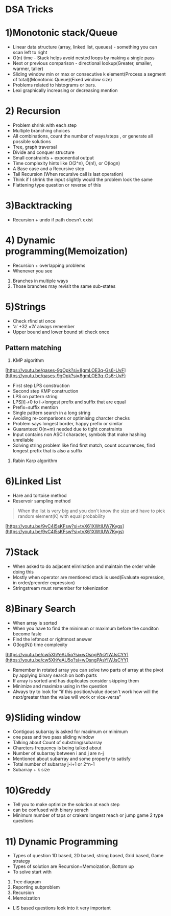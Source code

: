 # DSA Tricks

# 1)Monotonic stack/Queue

- Linear data structure (array, linked list, queues) - something you can scan left to right
- O(n) time - Stack helps avoid nested loops by making a single pass
- Next or previous comparison - directional lookup(Greater, smaller, warmer, taller)
- Sliding window min or max or consecutive k element(Process a segment of total)(Monotonic Queue)(Fixed window size)
- Problems related to histograms or bars.
- Lexi graphically increasing or decreasing mention

# 2) Recursion

- Problem shrink with each step
- Multiple branching choices
- All combinations, count the number of ways/steps , or generate all possible solutions
- Tree, graph traversal
- Divide and conquer structure
- Small constraints + exponential output
- Time complexity hints like O(2^n), O(n!), or O(logn)
- A Base case and a Recursive step
- Tail Recursion (When recursive call is last operation)
- Think if I shrink the input slightly would the problem look the same
- Flattening type question or reverse of this

# 3)Backtracking

- Recursion + undo if path doesn’t exist

# 4) Dynamic programming(Memoization)

- Recursion + overlapping problems
- Whenever you see
1. Branches in multiple ways
2. Those branches may revisit the same sub-states

# 5)Strings

- Check rfind stl once
- ‘a’ +32 =’A’ always remember
- Upper bound and lower bound stl check once

## Pattern matching

1. KMP algorithm

[https://youtu.be/qases-9gOpk?si=8gmLOE3q-Gs6-UvF](https://youtu.be/qases-9gOpk?si=8gmLOE3q-Gs6-UvF)

- First step LPS construction
- Second step KMP construction
- LPS on pattern string
- LPS[i]→0 to i→longest prefix and suffix that are equal
- Prefix=suffix mention
- Single pattern search in a long string
- Avoiding re-comparisons or optimising charcter checks
- Problem says longest border, happy prefix or similar
- Guaranteed O(n+m) needed due to tight constraints
- Input contains non ASCII character, symbols that make hashing unreliable
- Solving string problem like find first match, count occurrences, find longest prefix that is also a suffix
1. Rabin Karp algorithm 

# 6)Linked List

- Hare and tortoise method
- Reservoir sampling method

> When the list is very big and you don't know the size and have to pick random element(K) with equal probability
> 

[https://youtu.be/9vC4I5sKFsw?si=tvX61XWtlUW7Kygs](https://youtu.be/9vC4I5sKFsw?si=tvX61XWtlUW7Kygs)

# 7)Stack

- When asked to do adjacent elimination and maintain the order while doing this
- Mostly when operator are mentioned stack is used(Evaluate expression, in order/preorder expression)
- Stringstream must remember for tokenization

# 8)Binary Search

- When array is sorted
- When you have to find the minimum or maximum before the conditon become fasle
- Find the leftmost or rightmost answer
- O(log(N)) time complexity

[https://youtu.be/cw5XhYeAU5o?si=wOsngPAsYlWJsCYY](https://youtu.be/cw5XhYeAU5o?si=wOsngPAsYlWJsCYY)

- Remember in rotated array you can solve two parts of array at the pivot by applying binary search on both parts
- If array is sorted and has duplicates consider skipping them
- Minimize and maximize using in the question
- Always try to look for “if this position/value doesn't work how will the next/greater than the value will work or vice-versa”

# 9)Sliding window

- Contigous subarray is asked for maximum or minimum
- one pass and two pass sliding window
- Talking about Count of substring/subarray
- Charcters frequency is being talked about
- Number of subarray between i and j are n-j
- Mentioned about subarray and some property to satisfy
- Total number of subarray j-i+1 or 2^n-1
- Subarray + k size

# 10)Greddy

- Tell you to make optimize the solution at each step
- can be confused with binary  serach
- Minimum number of taps or crakers longest reach or jump game 2 type questions

# 11) Dynamic Programming

- Types of question 1D based, 2D based, string based, Grid based, Game strategy
- Types of solution are Recursion+Memoization, Bottom up
- To solve start with
1. Tree diagram
2. Reporting subproblem
3. Recursion
4. Memoization
- LIS based questions look into it very important